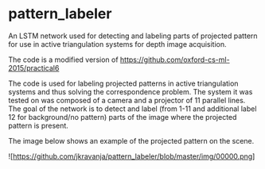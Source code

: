 # pattern_labeler
An LSTM network used for detecting and labeling parts of projected pattern for use in active triangulation systems for depth image acquisition.

The code is a modified version of https://github.com/oxford-cs-ml-2015/practical6

The code is used for labeling projected patterns in active triangulation systems and thus solving the correspondence problem. The system it was tested on was composed of a camera and a projector of 11 parallel lines. The goal of the network is to detect and label (from 1-11 and additional label 12 for background/no pattern) parts of the image where the projected pattern is present.

The image below shows an example of the projected pattern on the scene.

![https://github.com/jkravanja/pattern_labeler/blob/master/img/00000.png]
